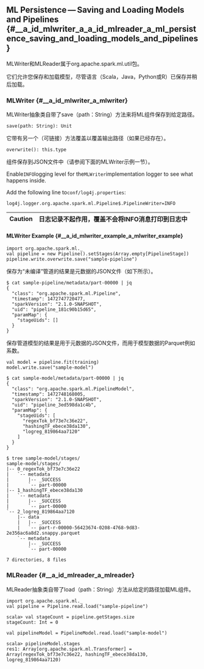## ML Persistence — Saving and Loading Models and Pipelines {#__a_id_mlwriter_a_a_id_mlreader_a_ml_persistence_saving_and_loading_models_and_pipelines}

MLWriter和MLReader属于org.apache.spark.ml.util包。

它们允许您保存和加载模型，尽管语言（Scala，Java，Python或R）已保存并稍后加载。

### MLWriter {#__a_id_mlwriter_a_mlwriter}

MLWriter抽象类自带了save（path：String）方法来将ML组件保存到给定路径。

```
save(path: String): Unit
```

它带有另一个（可链接）方法覆盖以覆盖输出路径（如果已经存在）。

```
overwrite(): this.type
```

组件保存到JSON文件中（请参阅下面的MLWriter示例一节）。

Enable`INFO`logging level for the`MLWriter`implementation logger to see what happens inside.

Add the following line to`conf/log4j.properties`:

```
log4j.logger.org.apache.spark.ml.Pipeline$.PipelineWriter=INFO
```

| Caution | 日志记录不起作用，覆盖不会将INFO消息打印到日志中 |
| :---: | :--- |


#### MLWriter Example {#__a_id_mlwriter_example_a_mlwriter_example}

```
import org.apache.spark.ml._
val pipeline = new Pipeline().setStages(Array.empty[PipelineStage])
pipeline.write.overwrite.save("sample-pipeline")
```

保存为“未编译”管道的结果是元数据的JSON文件（如下所示）。

```
$ cat sample-pipeline/metadata/part-00000 | jq
{
  "class": "org.apache.spark.ml.Pipeline",
  "timestamp": 1472747720477,
  "sparkVersion": "2.1.0-SNAPSHOT",
  "uid": "pipeline_181c90b15d65",
  "paramMap": {
    "stageUids": []
  }
}
```

保存管道模型的结果是用于元数据的JSON文件，而用于模型数据的Parquet例如系数。

```
val model = pipeline.fit(training)
model.write.save("sample-model")
```

    $ cat sample-model/metadata/part-00000 | jq
    {
      "class": "org.apache.spark.ml.PipelineModel",
      "timestamp": 1472748168005,
      "sparkVersion": "2.1.0-SNAPSHOT",
      "uid": "pipeline_3ed598da1c4b",
      "paramMap": {
        "stageUids": [
          "regexTok_bf73e7c36e22",
          "hashingTF_ebece38da130",
          "logreg_819864aa7120"
        ]
      }
    }

    $ tree sample-model/stages/
    sample-model/stages/
    |-- 0_regexTok_bf73e7c36e22
    |   `-- metadata
    |       |-- _SUCCESS
    |       `-- part-00000
    |-- 1_hashingTF_ebece38da130
    |   `-- metadata
    |       |-- _SUCCESS
    |       `-- part-00000
    `-- 2_logreg_819864aa7120
        |-- data
        |   |-- _SUCCESS
        |   `-- part-r-00000-56423674-0208-4768-9d83-2e356ac6a8d2.snappy.parquet
        `-- metadata
            |-- _SUCCESS
            `-- part-00000

    7 directories, 8 files

### MLReader {#__a_id_mlreader_a_mlreader}

MLReader抽象类自带了load（path：String）方法从给定的路径加载ML组件。

```
import org.apache.spark.ml._
val pipeline = Pipeline.read.load("sample-pipeline")

scala> val stageCount = pipeline.getStages.size
stageCount: Int = 0

val pipelineModel = PipelineModel.read.load("sample-model")

scala> pipelineModel.stages
res1: Array[org.apache.spark.ml.Transformer] = Array(regexTok_bf73e7c36e22, hashingTF_ebece38da130, logreg_819864aa7120)
```









